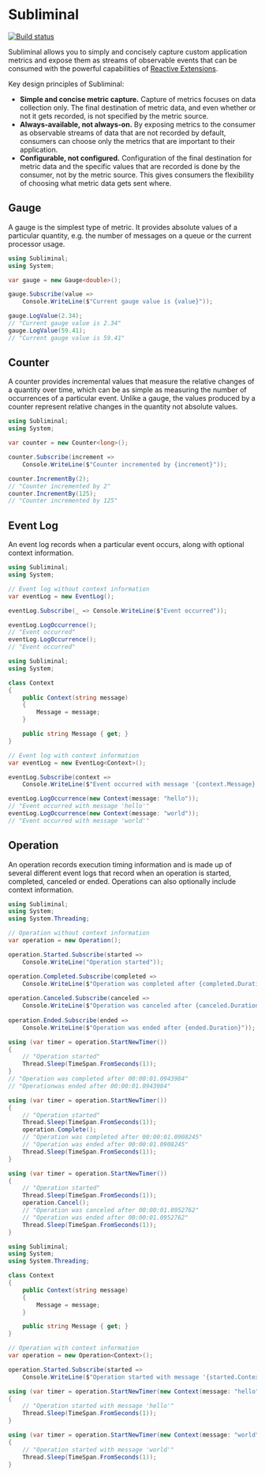 # Subliminal

[![Build status](https://ci.appveyor.com/api/projects/status/cj2r5qjt5b88u1y2/branch/master?svg=true)](https://ci.appveyor.com/project/rob-earwaker/subliminal/branch/master)

Subliminal allows you to simply and concisely capture custom application metrics and expose them as streams of observable events that can be consumed with the powerful capabilities of [Reactive Extensions](https://github.com/dotnet/reactive).

Key design principles of Subliminal:

- **Simple and concise metric capture.** Capture of metrics focuses on data collection only. The final destination of metric data, and even whether or not it gets recorded, is not specified by the metric source.
- **Always-available, not always-on.** By exposing metrics to the consumer as observable streams of data that are not recorded by default, consumers can choose only the metrics that are important to their application.
- **Configurable, not configured.** Configuration of the final destination for metric data and the specific values that are recorded is done by the consumer, not by the metric source. This gives consumers the flexibility of choosing what metric data gets sent where.

## Gauge

A gauge is the simplest type of metric. It provides absolute values of a particular quantity, e.g. the number of messages on a queue or the current processor usage.

```csharp
using Subliminal;
using System;

var gauge = new Gauge<double>();

gauge.Subscribe(value =>
    Console.WriteLine($"Current gauge value is {value}"));

gauge.LogValue(2.34);
// "Current gauge value is 2.34"
gauge.LogValue(59.41);
// "Current gauge value is 59.41"
```

## Counter

A counter provides incremental values that measure the relative changes of a quantity over time, which can be as simple as measuring the number of occurrences of a particular event. Unlike a gauge, the values produced by a counter represent relative changes in the quantity not absolute values.

```csharp
using Subliminal;
using System;

var counter = new Counter<long>();

counter.Subscribe(increment =>
    Console.WriteLine($"Counter incremented by {increment}"));

counter.IncrementBy(2);
// "Counter incremented by 2"
counter.IncrementBy(125);
// "Counter incremented by 125"
```

## Event Log

An event log records when a particular event occurs, along with optional context information.

```csharp
using Subliminal;
using System;

// Event log without context information
var eventLog = new EventLog();

eventLog.Subscribe(_ => Console.WriteLine($"Event occurred"));

eventLog.LogOccurrence();
// "Event occurred"
eventLog.LogOccurrence();
// "Event occurred"
```

```csharp
using Subliminal;
using System;

class Context
{
    public Context(string message)
    {
        Message = message;
    }

    public string Message { get; }
}

// Event log with context information
var eventLog = new EventLog<Context>();

eventLog.Subscribe(context =>
    Console.WriteLine($"Event occurred with message '{context.Message}'"));

eventLog.LogOccurrence(new Context(message: "hello"));
// "Event occurred with message 'hello'"
eventLog.LogOccurrence(new Context(message: "world"));
// "Event occurred with message 'world'"
```

## Operation

An operation records execution timing information and is made up of several different event logs that record when an operation is started, completed, canceled or ended. Operations can also optionally include context information.

```csharp
using Subliminal;
using System;
using System.Threading;

// Operation without context information
var operation = new Operation();

operation.Started.Subscribe(started =>
    Console.WriteLine("Operation started"));

operation.Completed.Subscribe(completed =>
    Console.WriteLine($"Operation was completed after {completed.Duration}"));
    
operation.Canceled.Subscribe(canceled =>
    Console.WriteLine($"Operation was canceled after {canceled.Duration}"));
    
operation.Ended.Subscribe(ended =>
    Console.WriteLine($"Operation was ended after {ended.Duration}"));

using (var timer = operation.StartNewTimer())
{
    // "Operation started"
    Thread.Sleep(TimeSpan.FromSeconds(1));
}
// "Operation was completed after 00:00:01.0943984"
// "Operationwas ended after 00:00:01.0943984"

using (var timer = operation.StartNewTimer())
{
    // "Operation started"
    Thread.Sleep(TimeSpan.FromSeconds(1));
    operation.Complete();
    // "Operation was completed after 00:00:01.0908245"
    // "Operation was ended after 00:00:01.0908245"
    Thread.Sleep(TimeSpan.FromSeconds(1));
}

using (var timer = operation.StartNewTimer())
{
    // "Operation started"
    Thread.Sleep(TimeSpan.FromSeconds(1));
    operation.Cancel();
    // "Operation was canceled after 00:00:01.0952762"
    // "Operation was ended after 00:00:01.0952762"
    Thread.Sleep(TimeSpan.FromSeconds(1));
}
```

```csharp
using Subliminal;
using System;
using System.Threading;

class Context
{
    public Context(string message)
    {
        Message = message;
    }

    public string Message { get; }
}

// Operation with context information
var operation = new Operation<Context>();

operation.Started.Subscribe(started =>
    Console.WriteLine($"Operation started with message '{started.Context.Message}'"));

using (var timer = operation.StartNewTimer(new Context(message: "hello")))
{
    // "Operation started with message 'hello'"
    Thread.Sleep(TimeSpan.FromSeconds(1));
}

using (var timer = operation.StartNewTimer(new Context(message: "world")))
{
    // "Operation started with message 'world'"
    Thread.Sleep(TimeSpan.FromSeconds(1));
}
```
